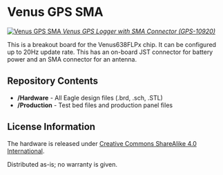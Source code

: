 Venus GPS SMA
=============
[![Venus GPS SMA](https://cdn.sparkfun.com//assets/parts/6/0/5/3/10920-01.jpg)
*Venus GPS Logger with SMA Connector (GPS-10920)*](https://www.sparkfun.com/products/10920)

This is a breakout board for the Venus638FLPx chip. It can be configured up to 20Hz update rate. This has an on-board JST connector for battery
power and an SMA connector for an antenna. 


Repository Contents
-------------------
* **/Hardware** - All Eagle design files (.brd, .sch, .STL)
* **/Production** - Test bed files and production panel files

License Information
-------------------
The hardware is released under [Creative Commons ShareAlike 4.0 International](https://creativecommons.org/licenses/by-sa/4.0/).

Distributed as-is; no warranty is given.
